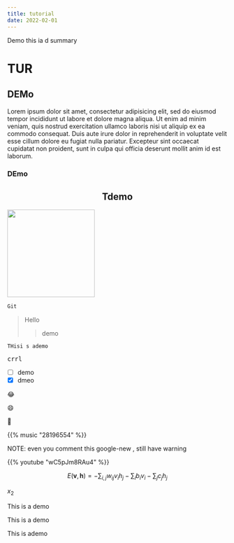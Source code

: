 ```yaml
---
title: tutorial
date: 2022-02-01
---
```


Demo this ia d summary

<!--![Hello](https://cdn.jsDelivr.net/gh/oeyoews/img/oeyoew.jpeg)-->
<!--more-->

# TUR

## DEMo

Lorem ipsum dolor sit amet, consectetur adipisicing elit, sed do eiusmod tempor incididunt ut labore et dolore magna aliqua. Ut enim ad minim veniam, quis nostrud exercitation ullamco laboris nisi ut aliquip ex ea commodo consequat. Duis aute irure dolor in reprehenderit in voluptate velit esse cillum dolore eu fugiat nulla pariatur. Excepteur sint occaecat cupidatat non proident, sunt in culpa qui officia deserunt mollit anim id est laborum.

### DEmo

<h2 align="center"> Tdemo
</h2>
<img src="https://cdn.jsDelivr.net/gh/oeyoews/img/oeyoew.jpeg" width="200"/>

```sh
Git
```

> Hello
>> demo

```
THisi s ademo
```

<kbd> crrl </kbd>

- [ ] demo
- [x] dmeo

:joy:

:smile:

:tada:

{{% music "28196554" %}}

NOTE: even you comment this google-new , still have warning

{{% youtube "wC5pJm8RAu4" %}}

$$
E(\mathbf{v}, \mathbf{h}) = -\sum_{i,j}w_{ij}v_i h_j - \sum_i b_i v_i - \sum_j c_j h_j
$$

$x_2$


This is a demo

This is a demo

This is ademo

